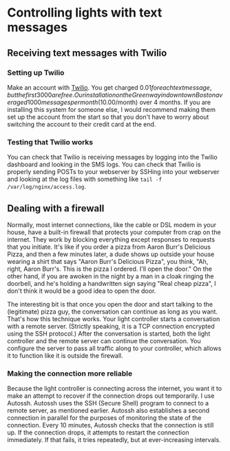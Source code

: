 # Controlling lights with text messages #

## Receiving text messages with Twilio ##

### Setting up Twilio ###

Make an account with [Twilio](http://twilio.com). You get charged $0.01 for each text message, but the first 3000 are free. Our installation on the Greenway in downtown Boston averaged 1000 messages per month ($10.00/month) over 4 months. If you are installing this system for someone else, I would recommend making them set up the account from the start so that you don't have to worry about switching the account to their credit card at the end.

### Testing that Twilio works ###

You can check that Twilio is receiving messages by logging into the Twilio dashboard and looking in the SMS logs. You can check that Twilio is properly sending POSTs to your webserver by SSHing into your webserver and looking at the log files with something like `tail -f /var/log/nginx/access.log`.

## Dealing with a firewall ##

Normally, most internet connections, like the cable or DSL modem in your house, have a built-in firewall that protects your computer from crap on the internet. They work by blocking everything except responses to requests that you initiate. It's like if you order a pizza from Aaron Burr's Delicious Pizza, and then a few minutes later, a dude shows up outside your house wearing a shirt that says "Aaron Burr's Delicious Pizza", you think, "Ah, right, Aaron Burr's. This is the pizza I ordered. I'll open the door." On the other hand, if you are awoken in the night by a man in a cloak ringing the doorbell, and he's holding a handwritten sign saying "Real cheap pizza", I don't think it would be a good idea to open the door.

The interesting bit is that once you open the door and start talking to the (legitimate) pizza guy, the conversation can continue as long as you want. That's how this technique works. Your light controller starts a conversation with a remote server. (Strictly speaking, it is a TCP connection encrypted using the SSH protocol.) After the conversation is started, both the light controller and the remote server can continue the conversation. You configure the server to pass all traffic along to your controller, which allows it to function like it is outside the firewall.

### Making the connection more reliable ###

Because the light controller is connecting across the internet, you want it to make an attempt to recover if the connection drops out temporarily. I use Autossh. Autossh uses the SSH (Secure Shell) program to connect to a remote server, as mentioned earlier. Autossh also establishes a second connection in parallel for the purposes of monitoring the state of the connection. Every 10 minutes, Autossh checks that the connection is still up. If the connection drops, it attempts to restart the connection immediately. If that fails, it tries repeatedly, but at ever-increasing intervals.
